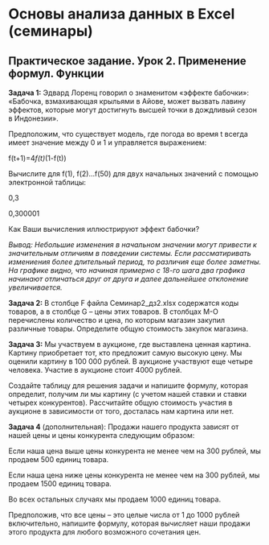 # Основы анализа данных в Excel (семинары)

## Практическое задание. Урок 2. Применение формул. Функции

**Задача 1:** Эдвард Лоренц говорил о знаменитом «эффекте бабочки»: «Бабочка, взмахивающая крыльями в Айове, может вызвать лавину эффектов, которые могут достигнуть высшей точки в дождливый сезон в Индонезии».

Предположим, что существует модель, где погода во время t всегда имеет значение между 0 и 1 и управляется выражением:

f(t+1)=4*f(t)*(1-f(t))

Вычислите для f(1), f(2)…f(50) для двух начальных значений с помощью электронной таблицы:

0,3

0,300001

Как Ваши вычисления иллюстрируют эффект бабочки?

*Вывод: Небольшие изменения в начальном значении могут привести к значительным отличиям в поведении системы. Если рассматиривать измениения более длительный период, то различия еще более заметны. На графике видно, что начиная примерно с 18-го шага два графика начинают отличаться друг от друга и далее дальнейшее отклонение увеличивается.*

**Задача 2:** В столбце F файла Cеминар2_дз2.xlsx содержатся коды товаров, а в столбце G – цены этих товаров. В столбцах М-О перечислены количество и цена, по которым магазин закупил различные товары. Определите общую стоимость закупок магазина.

**Задача 3:** Мы участвуем в аукционе, где выставлена ценная картина. Картину приобретает тот, кто предложит самую высокую цену. Мы оценили картину в 100 000 рублей. В аукционе участвуют еще четыре человека. Участие в аукционе стоит 4000 рублей.

Создайте таблицу для решения задачи и напишите формулу, которая определит, получим ли мы картину (с учетом нашей ставки и ставки четырех конкурентов).
Рассчитайте общую стоимость участия в аукционе в зависимости от того, досталась нам картина или нет.

**Задача 4** (дополнительная): Продажи нашего продукта зависят от нашей цены и цены конкурента следующим образом:

Если наша цена выше цены конкурента не менее чем на 300 рублей, мы продаем 500 единиц товара.

Если наша цена ниже цены конкурента не менее чем на 300 рублей, мы продаем 1500 единиц товара.

Во всех остальных случаях мы продаем 1000 единиц товара.

Предположив, что все цены – это целые числа от 1 до 1000  рублей включительно, напишите формулу, которая вычисляет наши продажи этого продукта для любого возможного сочетания цен.